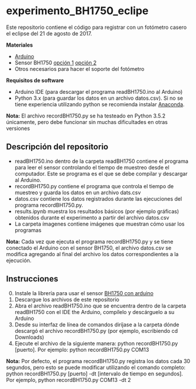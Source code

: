 # experimento_BH1750_eclipe
Este repositorio contiene el código para registrar con un fotómetro casero el eclipse del 21 de agosto de 2017.

**Materiales**
+ [Arduino](https://www.arduino.cc/)
+ Sensor BH1750 [opción 1](https://www.ardobot.com/catalogsearch/result/?q=BH1750&cat=) [opción 2](http://www.didacticaselectronicas.com/index.php/sensores/modulo-sensor-de-luz-detail)
+ Otros necesarios para hacer el soporte del fotómetro

**Requisitos de software**
+ Arduino IDE (para descargar el programa readBH1750.ino al Arduino)
+ Python 3.x (para guardar los datos en un archivo datos.csv). Si no se tiene experiencia utilizando python se recomienda instalar [Anaconda](https://www.continuum.io/downloads).

**Nota:** El archivo recordBH1750.py se ha testeado en Python 3.5.2 únicamente, pero debe funcionar sin muchas dificultades en otras versiones

## Descripción del repositorio
+ readBH1750.ino dentro de la carpeta readBH1750 contiene el programa para leer el sensor controlando el tiempo de muestreo desde el computador. Este se programa es el que se debe compilar y descargar al Arduino.
+ recordBH1750.py contiene el programa que controla el tiempo de muestreo y guarda los datos en un archivo dats.csv
+ datos.csv contiene los datos registrados durante las ejecuciones del programa recordBH1750.py.
+ results.ipynb muestra los resultados básicos (por ejemplo gráficas) obtenidos durante el experimento a partir del archivo datos.csv
+ La carpeta ímagenes contiene imágenes que muestran cómo usar los programas 

**Nota:** Cada vez que ejecuta el programa recordBH1750.py y se tiene conectado el Arduino con el sensor BH1750, el archivo datos.csv se modifica agregando al final del archivo los datos correspondientes a la ejecución.

## Instrucciones
0. Instale la librería para usar el sensor [BH1750 con arduino](https://github.com/claws/BH1750)
1. Descargue los archivos de este repositorio
2. Abra el archivo readBH1750.ino que se encuentra dentro de la carpeta readBH1750 con el IDE the Arduino, compílelo y descárguelo a su Arduino
3. Desde su interfaz de línea de comandos diríjase a la carpeta dónde descargó el archivo recordBH1750.py (por ejemplo, escribiendo cd Downloads)
4. Ejecute el archivo de la siguiente manera: python recordBH1750.py [puerto]. Por ejemplo: python recordBH1750.py COM13

**Nota:** Por defecto, el programa recordBH1750.py registra los datos cada 30 segundos, pero esto se puede modificar utilizando el comando completo: python recordBH1750.py [puerto] -dt [intervalo de tiempo en segundos]. Por ejemplo, python recordBH1750.py COM13 -dt 2


